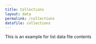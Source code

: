 ```yaml
---
title: Collections
layout: data
permalink: /collections
datafile: collections
---
```


This is an example for list data file contents